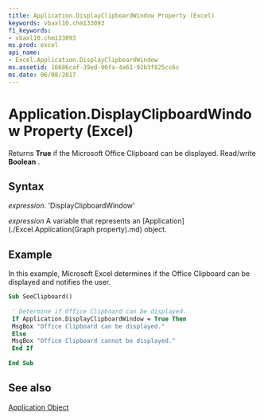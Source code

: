 ```yaml
---
title: Application.DisplayClipboardWindow Property (Excel)
keywords: vbaxl10.chm133093
f1_keywords:
- vbaxl10.chm133093
ms.prod: excel
api_name:
- Excel.Application.DisplayClipboardWindow
ms.assetid: 16686caf-39ed-90fa-4a61-92b3f825cc6c
ms.date: 06/08/2017
---
```



# Application.DisplayClipboardWindow Property (Excel)

Returns  **True** if the Microsoft Office Clipboard can be displayed. Read/write **Boolean** .


## Syntax

 _expression_. 'DisplayClipboardWindow'

 _expression_ A variable that represents an [Application](./Excel.Application(Graph property).md) object.


## Example

In this example, Microsoft Excel determines if the Office Clipboard can be displayed and notifies the user.


```vb
Sub SeeClipboard() 
 
 ' Determine if Office Clipboard can be displayed. 
 If Application.DisplayClipboardWindow = True Then 
 MsgBox "Office Clipboard can be displayed." 
 Else 
 MsgBox "Office Clipboard cannot be displayed." 
 End If 
 
End Sub
```


## See also


[Application Object](Excel.Application(objec).md)

